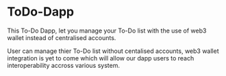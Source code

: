 # ToDo-Dapp

This To-Do Dapp, let you manage your To-Do list with the use of web3 wallet instead of centralised accounts.

User can manage thier To-Do list without centalised accounts, web3 wallet integration is yet to come which will allow our dapp users to reach interoperability accross various system.
